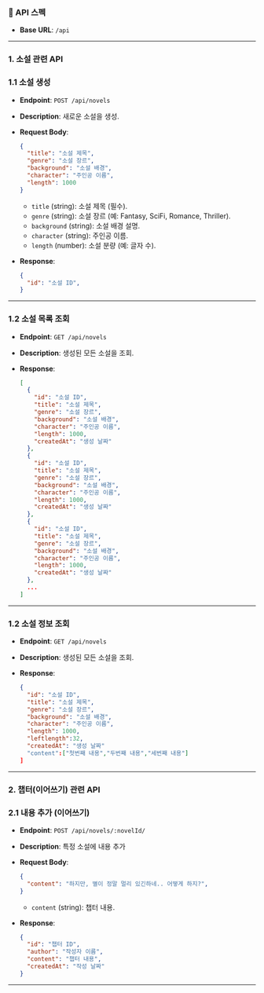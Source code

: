 ### **📌 API 스펙**

- **Base URL**: `/api`

---

### **1. 소설 관련 API**

### **1.1 소설 생성**

- **Endpoint**: `POST /api/novels`
- **Description**: 새로운 소설을 생성.
- **Request Body**:
    
    ```json
    {
      "title": "소설 제목",
      "genre": "소설 장르",
      "background": "소설 배경",
      "character": "주인공 이름",
      "length": 1000
    }
    
    ```
    
    - `title` (string): 소설 제목 (필수).
    - `genre` (string): 소설 장르 (예: Fantasy, SciFi, Romance, Thriller).
    - `background` (string): 소설 배경 설명.
    - `character` (string): 주인공 이름.
    - `length` (number): 소설 분량 (예: 글자 수).
- **Response**:
    
    ```json
    {
      "id": "소설 ID",
    }
    
    ```
    

---

### **1.2 소설 목록 조회**

- **Endpoint**: `GET /api/novels`
- **Description**: 생성된 모든 소설을 조회.
- **Response**:
    
    ```json
    [
      {
        "id": "소설 ID",
        "title": "소설 제목",
        "genre": "소설 장르",
        "background": "소설 배경",
        "character": "주인공 이름",
        "length": 1000,
        "createdAt": "생성 날짜"
      },
      {
        "id": "소설 ID",
        "title": "소설 제목",
        "genre": "소설 장르",
        "background": "소설 배경",
        "character": "주인공 이름",
        "length": 1000,
        "createdAt": "생성 날짜"
      },
      {
        "id": "소설 ID",
        "title": "소설 제목",
        "genre": "소설 장르",
        "background": "소설 배경",
        "character": "주인공 이름",
        "length": 1000,
        "createdAt": "생성 날짜"
      },
      ...
    ]
    
    ```
    

---

### **1.2 소설 정보 조회**

- **Endpoint**: `GET /api/novels`
- **Description**: 생성된 모든 소설을 조회.
- **Response**:
    
    ```json
    {
      "id": "소설 ID",
      "title": "소설 제목",
      "genre": "소설 장르",
      "background": "소설 배경",
      "character": "주인공 이름",
      "length": 1000,
      "leftlength":32,
      "createdAt": "생성 날짜"
      "content":["첫번째 내용","두번째 내용","세번째 내용"]
    ]
    
    ```
    

---

### **2. 챕터(이어쓰기) 관련 API**

### **2.1 내용 추가 (이어쓰기)**

- **Endpoint**: `POST /api/novels/:novelId/`
- **Description**: 특정 소설에 내용 추가
- **Request Body**:
    
    ```json
    {
      "content": "하지만, 별이 정말 멀리 있긴하네.. 어떻게 하지?",
    }
    
    ```
    
    - `content` (string): 챕터 내용.
- **Response**:
    
    ```json
    {
      "id": "챕터 ID",
      "author": "작성자 이름",
      "content": "챕터 내용",
      "createdAt": "작성 날짜"
    }
    ```
    

---